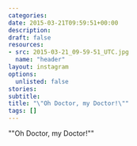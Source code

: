 ```yaml
---
categories:
date: 2015-03-21T09:59:51+00:00
description:
draft: false
resources:
- src: 2015-03-21_09-59-51_UTC.jpg
  name: "header"
layout: instagram
options:
  unlisted: false
stories:
subtitle:
title: "\"Oh Doctor, my Doctor!\""
tags: []
---
```


"\"Oh Doctor, my Doctor!\""

